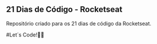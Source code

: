 ## 21 Dias de Código - Rocketseat

Repositório criado para os 21 dias de código da Rocketseat.

#Let´s Code!🚀🚀
